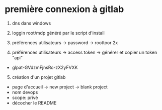 # première connexion à gitlab

1. dns dans windows
2. loggin root/mdp généré par le script d'install

3. préférences utilisateurs -> password -> roottoor 2x

4. préférences utilisateurs -> access token -> générer et copier un token "api"
  * glpat-GVdzmFjnsRc-zX2yFVXK

5. création d'un projet gitlab
  * page d'accueil -> new project -> blank project
  * nom devops
  * scope: privé
  * décocher le README